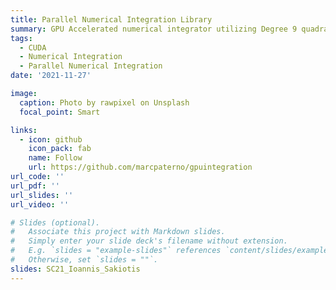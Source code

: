 ```yaml
---
title: Parallel Numerical Integration Library
summary: GPU Accelerated numerical integrator utilizing Degree 9 quadrature rules, and Monte Carlo integrator
tags:
  - CUDA
  - Numerical Integration
  - Parallel Numerical Integration
date: '2021-11-27'

image:
  caption: Photo by rawpixel on Unsplash
  focal_point: Smart

links:
  - icon: github
    icon_pack: fab
    name: Follow
    url: https://github.com/marcpaterno/gpuintegration
url_code: ''
url_pdf: ''
url_slides: ''
url_video: ''

# Slides (optional).
#   Associate this project with Markdown slides.
#   Simply enter your slide deck's filename without extension.
#   E.g. `slides = "example-slides"` references `content/slides/example-slides.md`.
#   Otherwise, set `slides = ""`.
slides: SC21_Ioannis_Sakiotis
---
```



